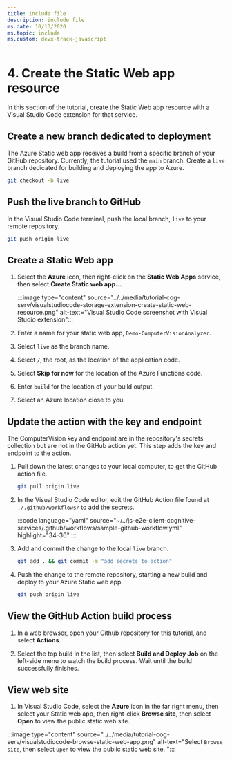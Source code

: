 ```yaml
---
title: include file 
description: include file 
ms.date: 10/13/2020
ms.topic: include
ms.custom: devx-track-javascript
---
```


# 4. Create the Static Web app resource

In this section of the tutorial, create the Static Web app resource with a Visual Studio Code extension for that service.

## Create a new branch dedicated to deployment

The Azure Static web app receives a build from a specific branch of your GitHub repository. Currently, the tutorial used the `main` branch. Create a `live` branch dedicated for building and deploying the app to Azure.

```bash
git checkout -b live
```

## Push the live branch to GitHub

In the Visual Studio Code terminal, push the local branch, `live` to your remote repository.

```bash
git push origin live
```

## Create a Static Web app

1. Select the **Azure** icon, then right-click on the **Static Web Apps** service, then select **Create Static web app...**. 

    :::image type="content" source="../../media/tutorial-cog-serv/visualstudiocode-storage-extension-create-static-web-resource.png" alt-text="Visual Studio Code screenshot with Visual Studio extension":::

1. Enter a name for your static web app, `Demo-ComputerVisionAnalyzer`.  
1. Select `live` as the branch name. 
1. Select `/`, the root, as the location of the application code.
1. Select **Skip for now** for the location of the Azure Functions code.
1. Enter `build` for the location of your build output.
1. Select an Azure location close to you.  

## Update the action with the key and endpoint

The ComputerVision key and endpoint are in the repository's secrets collection but are not in the GitHub action yet. This step adds the key and endpoint to the action.

1. Pull down the latest changes to your local computer, to get the GitHub action file.

    ```bash
    git pull origin live
    ```

1. In the Visual Studio Code editor, edit the GitHub Action file found at `./.github/workflows/` to add the secrets.

    :::code language="yaml" source="~/../js-e2e-client-cognitive-services/.github/workflows/sample-github-workflow.yml" highlight="34-36" :::

1. Add and commit the change to the local `live` branch.

    ```bash
    git add . && git commit -m "add secrets to action"
    ```

1. Push the change to the remote repository, starting a new build and deploy to your Azure Static web app.

    ```bash
    git push origin live
    ```

## View the GitHub Action build process

1. In a web browser, open your Github repository for this tutorial, and select **Actions**. 

1. Select the top build in the list, then select **Build and Deploy Job** on the left-side menu to watch the build process. Wait until the build successfully finishes.

## View web site

1. In Visual Studio Code, select the **Azure** icon in the far right menu, then select your Static web app, then right-click **Browse site**, then select **Open** to view the public static web site. 

:::image type="content" source="../../media/tutorial-cog-serv/visualstudiocode-browse-static-web-app.png" alt-text="Select `Browse site`, then select `Open` to view the public static web site. ":::


